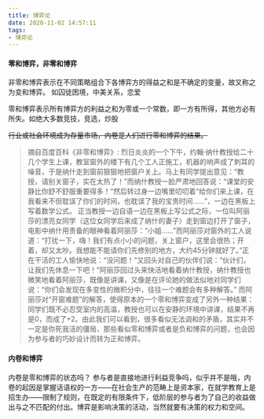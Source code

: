 ```yaml
---
title: 博弈论
date: 2020-11-02 14:57:11
tags:
- 博弈论
---
```

#### 零和博弈，非零和博弈
非零和博弈表示在不同策略组合下各博弈方的得益之和是不确定的变量，故又称之为变和博弈。 如囚徒困境，中美关系，恋爱

零和博弈表示所有博弈方的利益之和为零或一个常数，即一方有所得，其他方必有所失。如绝大多数竞技，竞选，炒股

<del>行业或社会环境成为存量市场，内卷是人们进行零和博弈的结果。</del>


> 摘自百度百科《非零和博弈》:
烈日炎炎的一个下午，约翰·纳什教授给二十几个学生上课，教室窗外的楼下有几个工人正施工，机器的响声成了刺耳的噪音，于是纳什走到窗前狠狠地把窗户关上。马上有同学提出意见：“教授，请别关窗子，实在太热了！”而纳什教授一脸严肃地回答说：“课堂的安静比你舒不舒服重要得多！”然后转过身一边嘴里叨叨着“给你们来上课，在我看来不但耽误了你们的时间，也耽误了我的宝贵时间……”，一边在黑板上写着数学公式。
正当教授一边自语一边在黑板上写公式之际，一位叫阿丽莎的漂亮女同学（这位女同学后来成了纳什的妻子）走到窗边打开了窗子，电影中纳什用责备的眼神看着阿丽莎：“小姐……”而阿丽莎对窗外的工人说道：“打扰一下，嗨！我们有点小小的问题，关上窗户，这里会很热；开着，却又太吵。我想能不能请你们先修别的地方，大约45分钟就好了。”正在干活的工人愉快地说：“没问题！”又回头对自己的伙伴们说：“伙计们，让我们先休息一下吧！”阿丽莎回过头来快活地看着纳什教授，纳什教授也微笑地看着阿丽莎，既像是讲课，又像是在评论她的做法似地对同学们说：“你们会发现在多变性的微积分中，往往一个难题会有多种解答。”
而阿丽莎对“开窗难题”的解答，使得原本的一个零和博弈变成了另外一种结果：同学们既不必忍受室内的高温，教授也可以在安静的环境中讲课，结果不再是0，而成了+2。由此我们可以看到，很多看似无法调和的矛盾，其实并不一定是你死我活的僵局，那些看似零和博弈或者是负和博弈的问题，也会因为参与者的巧妙设计而转为正和博弈。

#### 内卷和博弈
内卷是零和博弈的状态吗？
参与者是直接地进行利益竞争吗，似乎并不是哦，内卷的起因是掌握话语权的一方——在社会生产的范畴上是资本家，在就学教育上是招生办——限制了规则，在既定的有限条件下，低阶层的参与者为了自己的收益做出与之不匹配的付出。博弈是影响决策的活动，当然就要有决策的权力和空间。